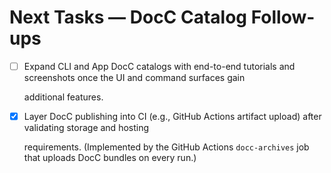 # Next Tasks — DocC Catalog Follow-ups

- [ ] Expand CLI and App DocC catalogs with end-to-end tutorials and screenshots once the UI and command surfaces gain

  additional features.

- [x] Layer DocC publishing into CI (e.g., GitHub Actions artifact upload) after validating storage and hosting

  requirements. (Implemented by the GitHub Actions `docc-archives` job that uploads DocC bundles on every run.)
